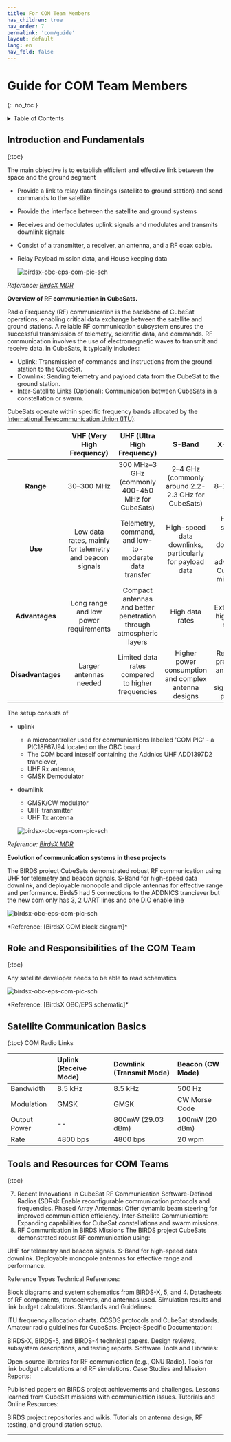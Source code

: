 ```yaml
---
title: For COM Team Members
has_children: true
nav_order: 7
permalink: 'com/guide'
layout: default
lang: en
nav_fold: false
---
```


# Guide for COM Team Members
{: .no_toc }

<details markdown="block">
<summary>Table of Contents</summary>

- Table of Contents
{:toc}

</details>

## Introduction and Fundamentals
{:toc}

The main objective is to establish efficient and effective link between the space and the ground segment 
- Provide a link to relay data findings (satellite to ground station) and send commands to the satellite 
- Provide the interface between the satellite and ground systems 
- Receives and demodulates uplink signals and modulates and transmits downlink signals 
- Consist of a transmitter, a receiver, an antenna, and a RF coax cable.
- Relay Payload mission data, and House keeping data 


  <p>
    <img alt="birdsx-obc-eps-com-pic-sch" src="/assets/images/birdsx-com-operation-diagram.png">
  </p>
*Reference: [BirdsX MDR]*

**Overview of RF communication in CubeSats.**

Radio Frequency (RF) communication is the backbone of CubeSat operations, enabling critical data exchange between the satellite and ground stations. A reliable RF communication subsystem ensures the successful transmission of telemetry, scientific data, and commands. RF communication involves the use of electromagnetic waves to transmit and receive data. In CubeSats, it typically includes:
- Uplink: Transmission of commands and instructions from the ground station to the CubeSat.
- Downlink: Sending telemetry and payload data from the CubeSat to the ground station.
- Inter-Satellite Links (Optional): Communication between CubeSats in a constellation or swarm.

CubeSats operate within specific frequency bands allocated by the [International Telecommunication Union (ITU)]:

|              |VHF (Very High Frequency)                                 | UHF (Ultra High Frequency)                                           | S-Band                                                   | X-Band |
|:------------:|:------------------:                                      |:------:                                                              | :------:                                                 | :------:|
| **Range**      | 30–300 MHz                                               | 300 MHz–3 GHz (commonly 400-450 MHz for CubeSats)                    | 2–4 GHz (commonly around 2.2-2.3 GHz for CubeSats)       | 8–12 GHz |
| **Use**         | Low data rates, mainly for telemetry and beacon signals  | Telemetry, command, and low-to-moderate data transfer                | High-speed data downlinks, particularly for payload data | High-speed data downlink for advanced CubeSat missions |
| **Advantages**   | Long range and low power requirements                    | Compact antennas and better penetration through atmospheric layers   | High data rates                                          | Extremely high data rates               |
| **Disadvantages** | Larger antennas needed                                  | Limited data rates compared to higher frequencies                    | Higher power consumption and complex antenna designs     | Requires precision antennas and significant power|


The setup consists of 
- uplink
  - a microcontroller used for communications labelled 'COM PIC' - a PIC18F67J94 located on the OBC board
  - The COM board inteself containing the Addnics UHF ADD1397D2 tranciever, 
  - UHF Rx antenna, 
  - GMSK Demodulator
- downlink 
  - GMSK/CW modulator
  - UHF transmitter
  - UHF Tx antenna


  <p>
    <img alt="birdsx-obc-eps-com-pic-sch" src="/assets/images/birdx-com-hardware.png">
  </p>
*Reference: [BirdsX MDR]*


**Evolution of communication systems in these projects**

The BIRDS project CubeSats demonstrated robust RF communication using UHF for telemetry and beacon signals, S-Band for high-speed data downlink, and deployable monopole and dipole antennas for effective range and performance. Birds5 had 5 connections to the ADDNICS tranciever but the new com only has 3, 2 UART lines and one DIO enable line 

  <p>
    <img alt="birdsx-obc-eps-com-pic-sch" src="/assets/images/birdx-com-detailed-block-diagram.png">
  </p>
*Reference: [BirdsX COM block diagram]*

## Role and Responsibilities of the COM Team
{:toc}

Any satellite developer needs to be able to read schematics
        
  <p>
    <img alt="birdsx-obc-eps-com-pic-sch" src="/assets/images/birdx-obc-eps-com-pic-sch.png">
  </p>
*Reference: [BirdsX OBC/EPS schematic]*


## Satellite Communication Basics
{:toc}
COM Radio Links

|              | Uplink (Receive Mode)     | Downlink (Transmit Mode) | Beacon (CW Mode) |
|:-------------|:------------------        |:------                   | :------|
| Bandwidth    | 8.5 kHz                   |8.5 kHz                   | 500 Hz |
| Modulation   | GMSK                      | GMSK                     | CW Morse Code |
| Output Power | --                        | 800mW (29.03 dBm)        | 100mW (20 dBm) |
| Rate         | 4800 bps                  | 4800 bps                 | 20 wpm |






## Tools and Resources for COM Teams
{:toc}


7. Recent Innovations in CubeSat RF Communication
Software-Defined Radios (SDRs):
Enable reconfigurable communication protocols and frequencies.
Phased Array Antennas:
Offer dynamic beam steering for improved communication efficiency.
Inter-Satellite Communication:
Expanding capabilities for CubeSat constellations and swarm missions.
8. RF Communication in BIRDS Missions
The BIRDS project CubeSats demonstrated robust RF communication using:

UHF for telemetry and beacon signals.
S-Band for high-speed data downlink.
Deployable monopole antennas for effective range and performance.


Reference Types
Technical References:

Block diagrams and system schematics from BIRDS-X, 5, and 4.
Datasheets of RF components, transceivers, and antennas used.
Simulation results and link budget calculations.
Standards and Guidelines:

ITU frequency allocation charts.
CCSDS protocols and CubeSat standards.
Amateur radio guidelines for CubeSats.
Project-Specific Documentation:

BIRDS-X, BIRDS-5, and BIRDS-4 technical papers.
Design reviews, subsystem descriptions, and testing reports.
Software Tools and Libraries:

Open-source libraries for RF communication (e.g., GNU Radio).
Tools for link budget calculations and RF simulations.
Case Studies and Mission Reports:

Published papers on BIRDS project achievements and challenges.
Lessons learned from CubeSat missions with communication issues.
Tutorials and Online Resources:

BIRDS project repositories and wikis.
Tutorials on antenna design, RF testing, and ground station setup.

-----

[BirdsX OBC/EPS schematic]: https://github.com/BIRDSOpenSource/BIRDSX-COM/blob/main/COMPIC_SCH/new_obc_eps_birds_x_v4.pdf
[BirdsX COM block diagram]: https://github.com/BIRDSOpenSource/BIRDSX-COM/tree/main/Diagram
[International Telecommunication Union (ITU)]: https://www.itu.int/en/Pages/default.aspx
[BirdsX MDR]: https://github.com/BIRDSOpenSource/BIRDSX-COM/tree/main/MDR/MDR
